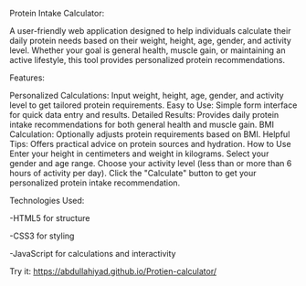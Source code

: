 Protein Intake Calculator:

A user-friendly web application designed to help individuals calculate their daily protein needs based on their weight,
height, age, gender, and activity level.
Whether your goal is general health, muscle gain, or maintaining an active lifestyle,
this tool provides personalized protein recommendations.

Features: 

Personalized Calculations: Input weight, height, age, gender, and activity level to get tailored protein requirements.
Easy to Use: Simple form interface for quick data entry and results.
Detailed Results: Provides daily protein intake recommendations for both general health and muscle gain.
BMI Calculation: Optionally adjusts protein requirements based on BMI.
Helpful Tips: Offers practical advice on protein sources and hydration.
How to Use
Enter your height in centimeters and weight in kilograms.
Select your gender and age range.
Choose your activity level (less than or more than 6 hours of activity per day).
Click the "Calculate" button to get your personalized protein intake recommendation.


Technologies Used:

-HTML5 for structure

-CSS3 for styling

-JavaScript for calculations and interactivity

Try it: https://abdullahiyad.github.io/Protien-calculator/
